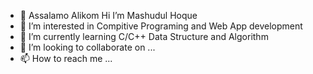 - 👋 Assalamo Alikom Hi I’m Mashudul Hoque
- 👀 I’m interested in Compitive Programing and Web App development 
- 🌱 I’m currently learning C/C++ Data Structure and Algorithm 
- 💞️ I’m looking to collaborate on ...
- 📫 How to reach me ...

<!---
TheMashud/TheMashud is a ✨ special ✨ repository because its `README.md` (this file) appears on your GitHub profile.
You can click the Preview link to take a look at your changes.
--->
